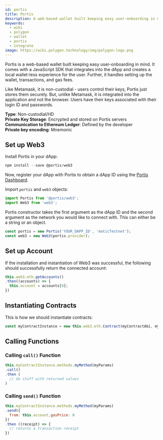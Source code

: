 ```yaml
---
id: portis
title: Portis
description: A web-based wallet built keeping easy user-onboarding in mind.
keywords:
  - wiki
  - polygon
  - wallet
  - portis
  - integrate
image: https://wiki.polygon.technology/img/polygon-logo.png
---
```


Portis is a web-based wallet built keeping easy user-onboarding in mind. It comes with a JavaScript SDK that integrates into the dApp and creates a local wallet-less experience for the user. Further, it handles setting up the wallet, transactions, and gas fees.

Like Metamask, it is non-custodial - users control their keys, Portis just stores them securely. But, unlike Metamask, it is integrated into the application and not the browser. Users have their keys associated with their login ID and passwords.

**Type**: Non-custodial/HD <br/>
**Private Key Storage**: Encrypted and stored on Portis servers <br/>
**Communication to Ethereum Ledger**: Defined by the developer <br/>
**Private key encoding**: Mnemonic<br/>

## Set up Web3

Install Portis in your dApp:

```js
npm install --save @portis/web3
```

Now, register your dApp with Portis to obtain a dApp ID using the [Portis Dashboard](https://dashboard.portis.io/).

Import `portis` and `web3` objects:

```js
import Portis from '@portis/web3';
import Web3 from 'web3';
```

Portis constructor takes the first argument as the dApp ID and the second argument as the network you would like to connect with. This can either be a string or an object.

```js
const portis = new Portis('YOUR_DAPP_ID', 'maticTestnet');
const web3 = new Web3(portis.provider);
```

## Set up Account

If the installation and instantiation of Web3 was successful, the following should successfully return the connected account:

```js
this.web3.eth.getAccounts()
.then((accounts) => {
  this.account = accounts[0];
})
```

## Instantiating Contracts

This is how we should instantiate contracts:

```js
const myContractInstance = new this.web3.eth.Contract(myContractAbi, myContractAddress)
```

## Calling Functions

### Calling `call()` Function

```js
this.myContractInstance.methods.myMethod(myParams)
.call()
.then (
  // do stuff with returned values
)
```

### Calling `send()` Function
```js
this.myContractInstance.methods.myMethod(myParams)
.send({
  from: this.account,gasPrice: 0
})
.then ((receipt) => {
  // returns a transaction receipt
})
```
